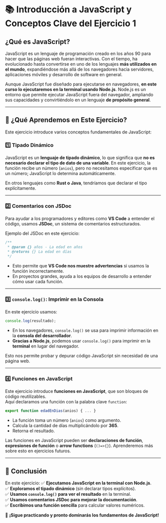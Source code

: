 # **📚 Introducción a JavaScript y Conceptos Clave del Ejercicio 1**

## **¿Qué es JavaScript?**
JavaScript es un lenguaje de programación creado en los años 90 para hacer que las páginas web fueran interactivas. Con el tiempo, ha evolucionado hasta convertirse en uno de los lenguajes **más utilizados en el mundo**, expandiéndose más allá de los navegadores hacia servidores, aplicaciones móviles y desarrollo de software en general.

Aunque JavaScript fue diseñado para ejecutarse en navegadores, **en este curso lo ejecutaremos en la terminal usando Node.js**. Node.js es un entorno que permite ejecutar JavaScript fuera del navegador, ampliando sus capacidades y convirtiéndolo en un lenguaje **de propósito general**.

---

## **📌 ¿Qué Aprendemos en Este Ejercicio?**
Este ejercicio introduce varios conceptos fundamentales de JavaScript:

### **1️⃣ Tipado Dinámico**
JavaScript es un **lenguaje de tipado dinámico**, lo que significa que **no es necesario declarar el tipo de dato de una variable**. En este ejercicio, la función recibe un número (`anios`), pero no necesitamos especificar que es un número; JavaScript lo determina automáticamente.

En otros lenguajes como **Rust o Java**, tendríamos que declarar el tipo explícitamente.

---

### **2️⃣ Comentarios con JSDoc**
Para ayudar a los programadores y editores como **VS Code** a entender el código, usamos **JSDoc**, un sistema de comentarios estructurados. 

Ejemplo del JSDoc en este ejercicio:
```js
/**
 * @param {} años - La edad en años
 * @returns {} La edad en días
 */
```
- Esto permite que **VS Code nos muestre advertencias** si usamos la función incorrectamente.
- En proyectos grandes, ayuda a los equipos de desarrollo a entender cómo usar cada función.

---

### **3️⃣ `console.log()`: Imprimir en la Consola**
En este ejercicio usamos:
```js
console.log(resultado);
```
- En los navegadores, `console.log()` se usa para imprimir información en la **consola del desarrollador**.
- **Gracias a Node.js**, podemos usar `console.log()` para imprimir en la **terminal** en lugar del navegador.

Esto nos permite probar y depurar código JavaScript sin necesidad de una página web.

---

### **4️⃣ Funciones en JavaScript**
Este ejercicio introduce **funciones en JavaScript**, que son bloques de código reutilizables.  
Aquí declaramos una función con la palabra clave `function`:
```js
export function edadEnDias(anios) { ... }
```
- La función toma un número (`anios`) como argumento.
- Calcula la cantidad de días multiplicándolo por **365**.
- Retorna el resultado.

Las funciones en JavaScript pueden ser **declaraciones de función**, **expresiones de función** o **arrow functions** (`()=>{}`). Aprenderemos más sobre esto en ejercicios futuros.

---

## **📌 Conclusión**
En este ejercicio:
✅ **Ejecutamos JavaScript en la terminal con Node.js**.  
✅ **Exploramos el tipado dinámico** (sin declarar tipos explícitos).  
✅ **Usamos `console.log()` para ver el resultado** en la terminal.  
✅ **Usamos comentarios JSDoc para mejorar la documentación**.  
✅ **Escribimos una función sencilla** para calcular valores numéricos.

🚀 **¡Sigue practicando y pronto dominarás los fundamentos de JavaScript!**
